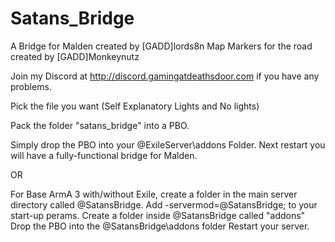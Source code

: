 # Satans_Bridge
A Bridge for Malden created by [GADD]lords8n
Map Markers for the road created by [GADD]Monkeynutz

Join my Discord at http://discord.gamingatdeathsdoor.com if you have any problems.

Pick the file you want (Self Explanatory Lights and No lights)

Pack the folder "satans_bridge" into a PBO.

Simply drop the PBO into your @ExileServer\addons Folder.
Next restart you will have a fully-functional bridge for Malden.

OR

For Base ArmA 3 with/without Exile, create a folder in the main server directory called @SatansBridge.
Add -servermod=@SatansBridge; to your start-up perams.
Create a folder inside @SatansBridge called "addons"
Drop the PBO into the @SatansBridge\addons folder
Restart your server.

